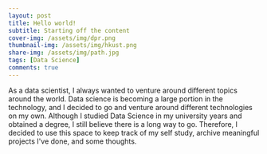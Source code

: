 ```yaml
---
layout: post
title: Hello world!
subtitle: Starting off the content
cover-img: /assets/img/dpr.png
thumbnail-img: /assets/img/hkust.png
share-img: /assets/img/path.jpg
tags: [Data Science]
comments: true
---
```


As a data scientist, I always wanted to venture around different topics around the world. Data science is becoming a large portion in the technology, and I decided to go and venture around different technologies on my own. Although I studied Data Science in my university years and obtained a degree, I still believe there is a long way to go. Therefore, I decided to use this space to keep track of my self study, archive meaningful projects I've done, and some thoughts.


